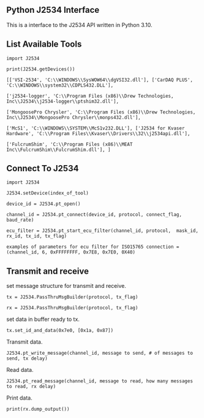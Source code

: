 ## Python J2534 Interface
This is a interface to the J2534 API written in Python 3.10.


## List Available Tools
```
import J2534
```
```
print(J2534.getDevices())
```
```
[['VSI-2534', 'C:\\WINDOWS\\SysWOW64\\dgVSI32.dll'], ['CarDAQ PLUS', 'C:\\WINDOWS\\system32\\CDPLS432.DLL'], 

['j2534-logger', 'C:\\Program Files (x86)\\Drew Technologies, Inc\\J2534\\j2534-logger\\ptshim32.dll'], 

['MongoosePro Chrysler', 'C:\\Program Files (x86)\\Drew Technologies, Inc\\J2534\\MongoosePro Chrysler\\monps432.dll'], 

['McS1', 'C:\\WINDOWS\\SYSTEM\\McS1v232.DLL'], ['J2534 for Kvaser Hardware', 'C:\\Program Files\\Kvaser\\Drivers\\32\\j2534api.dll'], 

['FulcrumShim', 'C:\\Program Files (x86)\\MEAT Inc\\FulcrumShim\\FulcrumShim.dll'], ]
```
## Connect To J2534
```
import J2534
```
```
J2534.setDevice(index_of_tool)
```
```
device_id = J2534.pt_open()
```
```
channel_id = J2534.pt_connect(device_id, protocol, connect_flag, baud_rate)
```
```
ecu_filter = J2534.pt_start_ecu_filter(channel_id, protocol,  mask_id, rx_id, tx_id, tx_flag)
```
```      
examples of parameters for ecu filter for ISO15765 connection = (channel_id, 6, 0xFFFFFFFF, 0x7E8, 0x7E0, 0X40)
```
## Transmit and receive

set message structure for transmit and receive.
```
tx = J2534.PassThruMsgBuilder(protocol, tx_flag)
```
```
rx = J2534.PassThruMsgBuilder(protocol, tx_flag)
```

set data in buffer ready to tx.
```
tx.set_id_and_data(0x7e0, [0x1a, 0x87])
```
Transmit data.
```
J2534.pt_write_message(channel_id, message to send, # of messages to send, tx delay)
```
Read data.
```
J2534.pt_read_message(channel_id, message to read, how many messages to read, rx delay)
```
Print data.
```
print(rx.dump_output())
```


